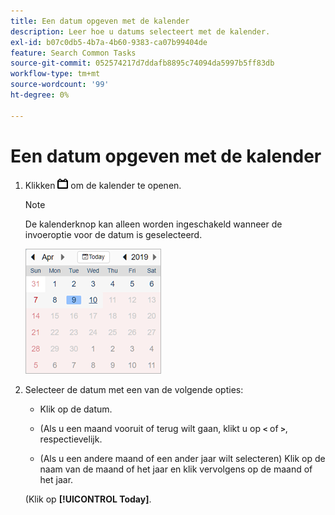 ```yaml
---
title: Een datum opgeven met de kalender
description: Leer hoe u datums selecteert met de kalender.
exl-id: b07c0db5-4b7a-4b60-9383-ca07b99404de
feature: Search Common Tasks
source-git-commit: 052574217d7ddafb8895c74094da5997b5ff83db
workflow-type: tm+mt
source-wordcount: '99'
ht-degree: 0%

---
```


# Een datum opgeven met de kalender

1. Klikken ![De knop Kalender](/help/search-social-commerce/assets/calendar-date-range.png "De knop Kalender") om de kalender te openen.

   >[!NOTE]
   >
   >De kalenderknop kan alleen worden ingeschakeld wanneer de invoeroptie voor de datum is geselecteerd.

   ![Geopende kalender](/help/search-social-commerce/assets/calendar-full.png "Geopende kalender")

1. Selecteer de datum met een van de volgende opties:

   * Klik op de datum.

   * (Als u een maand vooruit of terug wilt gaan, klikt u op **`<`** of **`>`**, respectievelijk.

   * (Als u een andere maand of een ander jaar wilt selecteren) Klik op de naam van de maand of het jaar en klik vervolgens op de maand of het jaar.

   (Klik op **[!UICONTROL Today]**.
